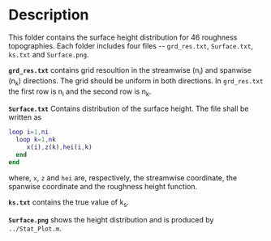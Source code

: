 # Description
This folder contains the surface height distribution for 46 roughness topographies. Each folder includes four files -- `grd_res.txt`, 
`Surface.txt`, `ks.txt` and `Surface.png`.

<b>`grd_res.txt`</b> contains grid resoultion in the streamwise (n<sub>i</sub>) and spanwise (n<sub>k</sub>) directions. The grid should be uniform in both directions. In `grd_res.txt` the first row is n<sub>i</sub> and the second row is n<sub>k</sub>.

<b>`Surface.txt`</b> Contains distribution of the surface height. The file shall be written as
```Matlab
loop i=1,ni
  loop k=1,nk
     x(i),z(k),hei(i,k)
  end
end
```

where, `x`, `z` and `hei` are, respectively, the streamwise coordinate, the spanwise coordinate and the roughness height function.

<b>`ks.txt`</b> contains the true value of k<sub>s</sub>.

<b>`Surface.png`</b> shows the height distribution and is produced by `../Stat_Plot.m`.

